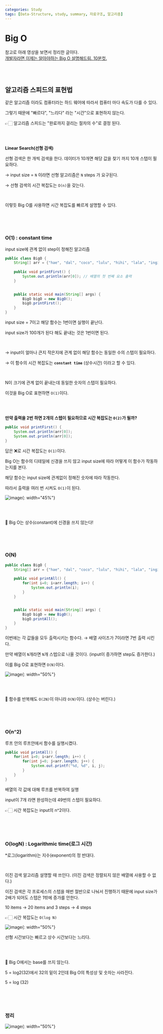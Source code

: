 ```yaml
---
categories: Study
tags: [Data-Structure, study, summary, 자료구조, 알고리즘]
---
```


# Big O

참고로 아래 영상을 보면서 정리한 글이다.           
[개발자라면 이제는 알아야하는 Big O 설명해드림. 10분컷.](https://www.youtube.com/watch?v=BEVnxbxBqi8)

<br><br>

## 알고리즘 스피드의 표현법
같은 알고리즘 이라도 컴퓨터라는 하드 웨어에 따라서 컴퓨터 마다 속도가 다를 수 있다.

그렇기 때문에 "빠르다", "느리다" 라는 "시간"으로 표현하지 않는다.

👉🏻 알고리즘 스피드는 "완료까지 걸리는 절차의 수"로 결정 된다. 

<br><br>

**Linear Search(선형 검색)**

선형 검색은 한 개씩 검색을 한다. 데이터가 10개면 해당 값을 찾기 까지 10개 스텝이 필요하다.  

→ input size = `N` 이라면 선형 알고리즘은 `N` steps 가 요구된다.

→  선형 검색의 시간 복잡도는 `O(n)`을 갖는다.

<br>

이렇듯 Big O를 사용하면 시간 복잡도를 빠르게 설명할 수 있다.

<br><br><br>


### O(1) : constant time
input size에 관계 없이 step이 정해진 알고리즘

```java
public class BigO {
    String[] arr = {"hae", "dal", "coco", "lulu", "hihi", "lala", "inging"};
    
    public void printFirst() {
        System.out.println(arr[0]); // 배열의 첫 번째 요소 출력
    }

   
    public static void main(String[] args) {
        BigO bigO = new BigO();
        bigO.printFirst();
    }
}
```
input size = 7이고 해당 함수는 1번이면 실행이 끝난다.              

input size가 100개가 된다 해도 끝내는 것은 1번이면 된다.         

<br>

→ input이 얼마나 큰지 작은지에 관계 없이 해당 함수는 동일한 수의 스텝이 필요하다.

→ 이 함수의 시간 복잡도는 **`constant time`** (상수시간) 이라고 할 수 있다.

<br>

N이 크기에 관계 없이 끝내는데 동일한 숫자의 스텝이 필요하다.

이것을 Big O로 표현하면 `O(1)`이다.

<br><br>

**만약 출력을 2번 하면 2개의 스텝이 필요하므로 시간 복잡도는 `O(2)`가 될까?**
```java
public void printFirst() {
    System.out.println(arr[0]);
    System.out.println(arr[0]);
}
```
답은 ❌로 시간 복잡도는 `O(1)`이다.

Big O는 함수의 디테일에 신경을 쓰지 않고 input size에 따라 어떻게 이 함수가 작동하는지를 본다.

해당 함수는 input size에 관계없이 정해진 숫자에 따라 작동한다.

따라서 출력을 여러 번 시켜도 `O(1)`이 된다.

![image](https://user-images.githubusercontent.com/74857364/200626285-eaa2c34a-fa5c-4cd1-9794-98786b42eaf2.png){: width="45%"}           

<br><br>

🐣 Big O는 상수(constant)에 신경을 쓰지 않는다!


<br><br><br>

### O(N)

```java
public class BigO {
    String[] arr = {"hae", "dal", "coco", "lulu", "hihi", "lala", "inging"};
    
    public void printAll() {
        for(int i=0; i<arr.length; i++) {
            System.out.println(i);
        }
    }


    public static void main(String[] args) {
        BigO bigO = new BigO();
        bigO.printAll();
    }
}
```
이번에는 각 값들을 모두 출력시키는 함수다. → 배열 사이즈가 7이라면 7번 출력 시킨다.

만약 배열이 `N`개라면 `N`개 스텝으로 나올 것이다. (input이 증가하면 step도 증가한다.)

이를 Big O로 표현하면 `O(N)`이다.

![image](https://user-images.githubusercontent.com/74857364/200629268-8ff92cdf-e481-46c4-b1fd-b00be24967d7.png){: width="50%"}           


<br><br>

🐣 함수를 반복해도 `O(2N)`이 아니라 `O(N)`이다. (상수는 버린다.)

<br><br><br>

### O(n^2)

루프 안의 루프안에서 함수를 실행시켰다.    

```java
public void printAll() {
    for(int i=0; i<arr.length; i++) {
        for(int j=0; j<arr.length; j++) {
            System.out.printf("%d, %d", i, j);
        }
    }
}
```
배열의 각 값에 대해 루프를 반복하여 실행

input이 7개 라면 완성하는데 49번의 스텝이 필요하다.

👉🏻 시간 복잡도는 input의 n^2이다.
 
<br><br><br>
 
### O(logN) : Logarithmic time(로그 시간)
*로그(logarithm)는 지수(exponent)의 정 반대다.

<br>

이진 검색 알고리즘 설명할 때 쓰인다. (이진 검색은 정렬되지 않은 배열에 사용할 수 없다.)          
 
이진 검색은 각 프로세스의 스텝을 매번 절반으로 나눠서 진행하기 때문에 input size가 2배가 되어도 스텝은 1밖에 증가를 안한다. 
 
10 items → 20 items and 3 steps → 4 steps
 
👉🏻 시간 복잡도는 `O(log N)`

![image](https://user-images.githubusercontent.com/74857364/200830869-17694d3a-c5b2-4c80-95df-bacf4bc5a901.png){: width="50%"} 

선형 시간보다는 빠르고 상수 시간보다는 느리다.

<br><br>

🐣 Big O에서는 base를 쓰지 않는다.

5 = log2(32)에서 32의 밑이 2인데 Big O의 특성상 및 숫자는 사라진다.

5 = log (32)

<br><br><br>

### 정리

![image](https://user-images.githubusercontent.com/74857364/200839235-d99ff17a-9a5a-4583-bbd8-6b8f421b722a.png){: width="50%"} 
